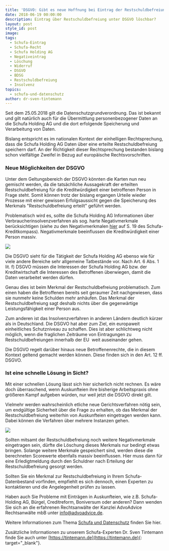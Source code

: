 ```yaml
---
title: 'DSGVO: Gibt es neue Hoffnung bei Eintrag der Restschuldbefreiung?'
date: 2018-06-19 00:00:00
description: Eintrag über Restschuldbefreiung unter DSGVO löschbar?
layout: post
style_id: post
image:
tags:
  - Schufa-Eintrag
  - Schufa-Recht
  - Schufa Holding AG
  - Negativeintrag
  - Löschung
  - Widerruf
  - DSGVO
  - BDSG
  - Restschuldbefreiung
  - Insolvenz
topics:
  - schufa-und-datenschutz
author: dr-sven-tintemann
---
```

Seit dem 25.05.2018 gilt die Datenschutzgrundverordnung. Das ist bekannt und gilt natürlich auch für die Übermittlung personenbezogener Daten an die Schufa Holding AG und die dort erfolgende Speicherung und Verarbeitung von Daten.

Bislang entspricht es im nationalen Kontext der einhelligen Rechtsprechung, dass die Schufa Holding AG Daten über eine erteilte Restschuldbefreiung speichern darf. An der Richtigkeit dieser Rechtsprechung bestanden bislang schon vielfältige Zweifel in Bezug auf europäische Rechtsvorschriften.

### Neue Möglichkeiten der DSGVO

Unter dem Geltungsbereich der DSGVO könnten die Karten nun neu gemischt werden, da die tatsächliche Aussagekraft der erteilten Restschuldbefreiung für die Kreditwürdigkeit einer betroffenen Person in Frage steht. Somit können trotz der bislang ergangen Urteile wieder Prozesse mit einer gewissen Erfolgsaussicht gegen die Speicherung des Merkmals "Restschuldbefreiung erteilt" geführt werden.

Problematisch wird es, sollte die Schufa Holding AG Informationen über Verbraucherinsolvenzverfahren als sog. harte Negativmerkmale berücksichtigen (siehe zu den Negativmerkmalen [hier](https://www.schufa.de/media/editorial/themenportal/kredit_kompass_2017/SCHUFA_Kredit-Kompass_2017_neu.pdf) auf S. 19 des Schufa-Kreditkompass). Negativmerkmale beeinflussen die Kreditwürdigkeit einer Person massiv.

![](/uploads/dsgvo-3446011-640.jpg)

Die DSGVO sieht für die Tätigkeit der Schufa Holding AG ebenso wie für viele andere Bereiche sehr allgemeine Tatbestände vor. Nach Art. 6 Abs. 1 lit. f) DSGVO müssen die Interessen der Schufa Holding AG bzw. der Kreditwirtschaft die Interessen des Betroffenen überwiegen, damit die Daten verarbeitet werden dürfen.

Genau dies ist beim Merkmal der Restschuldbefreiung problematisch. Zum einen haben die Betroffenen bereits seit geraumer Zeit nachgewiesen, dass sie nunmehr keine Schulden mehr anhäufen. Das Merkmal der Restschuldbefreiung sagt deshalb nichts über die gegenwärtige Leistungsfähigkeit einer Person aus.

Zum anderen ist das Insolvenzverfahren in anderen Ländern deutlich kürzer als in Deutschland. Die DSGVO hat aber zum Ziel, ein europaweit einheitliches Schutzniveau zu schaffen. Dies ist aber schlichtweg nicht möglich, wenn die fraglichen Zeiträume von Eintragungen zu Restschuldbefreiungen innerhalb der EU&nbsp; weit auseinander gehen.&nbsp;

Die DSGVO regelt darüber hinaus neue Betroffenenrechte, die in diesem Kontext geltend gemacht werden können. Diese finden sich in den Art. 12 ff. DSGVO.

### Ist eine schnelle Lösung in Sicht?

Mit einer schnellen Lösung lässt sich hier sicherlich nicht rechnen. Es wäre doch überraschend, wenn Auskunfteien ihre bisherige Arbeitspraxis ohne größeren Kampf aufgeben würden, nur weil jetzt die DSGVO direkt gilt.&nbsp;

Vielmehr werden wahrscheinlich etliche neue Gerichtsverfahren nötig sein, um endgültige Sicherheit über die Frage zu erhalten, ob das Merkmal der Restschuldbefreiung weiterhin von Auskunfteien eingetragen werden kann. Dabei können die Verfahren über mehrere Instanzen gehen.&nbsp;

![](/uploads/scale-40635-640-1.png)

Sollten mitsamt der Restschuldbefreiung noch weitere Negativmerkmale eingetragen sein, dürfte die Löschung dieses Merkmals nur bedingt etwas bringen. Solange weitere Merkmale gespeichert sind, werden diese die berechneten Scorewerte ebenfalls massiv beeinflussen. Hier muss dann für eine Erledigtmeldung durch den Schuldner nach Erteilung der Restschuldbefreiung gesorgt werden.&nbsp;

Sollten Sie ein Merkmal zur Restschuldbefreiung in Ihrem Schufa-Datenbestand vorfinden, empfiehlt es sich dennoch, einen Experten zu kontaktieren und die Angelegenheit prüfen zu lassen.

Haben auch Sie Probleme mit Einträgen in Auskunfteien, wie z.B. Schufa-Holding AG, Bürgel, Creditreform, Boniversum oder anderen? Dann wenden Sie sich an die erfahrenen Rechtsanwälte der Kanzlei AdvoAdvice Rechtsanwälte mbB unter [info@advoadvice.de](mailto:info@advoadvice.de).

Weitere Informationen zum Thema [Schufa und Datenschutz](/themen/schufa-und-datenschutz/)&nbsp;finden Sie hier.&nbsp;

Zusätzliche Informationen zu unserem Schufa-Experten Dr. Sven Tintemann finde Sie auch unter [https://tintemann.de](https://tintemann.de){: target="_blank"}.